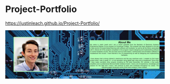# Project-Portfolio
https://justinleach.github.io/Project-Portfolio/

![Alt text](/Images/Cover.png?raw=true "Title")
